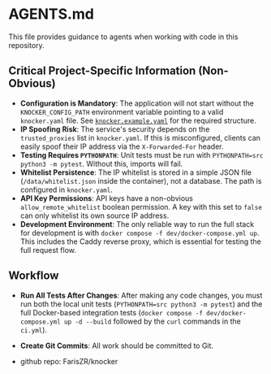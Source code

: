 # AGENTS.md

This file provides guidance to agents when working with code in this repository.

## Critical Project-Specific Information (Non-Obvious)

- **Configuration is Mandatory**: The application will not start without the `KNOCKER_CONFIG_PATH` environment variable pointing to a valid `knocker.yaml` file. See [`knocker.example.yaml`](knocker.example.yaml:1) for the required structure.
- **IP Spoofing Risk**: The service's security depends on the `trusted_proxies` list in `knocker.yaml`. If this is misconfigured, clients can easily spoof their IP address via the `X-Forwarded-For` header.
- **Testing Requires `PYTHONPATH`**: Unit tests must be run with `PYTHONPATH=src python3 -m pytest`. Without this, imports will fail.
- **Whitelist Persistence**: The IP whitelist is stored in a simple JSON file (`/data/whitelist.json` inside the container), not a database. The path is configured in `knocker.yaml`.
- **API Key Permissions**: API keys have a non-obvious `allow_remote_whitelist` boolean permission. A key with this set to `false` can only whitelist its own source IP address.
- **Development Environment**: The only reliable way to run the full stack for development is with `docker compose -f dev/docker-compose.yml up`. This includes the Caddy reverse proxy, which is essential for testing the full request flow.

## Workflow

- **Run All Tests After Changes**: After making any code changes, you must run both the local unit tests (`PYTHONPATH=src python3 -m pytest`) and the full Docker-based integration tests (`docker compose -f dev/docker-compose.yml up -d --build` followed by the `curl` commands in the `ci.yml`).
- **Create Git Commits**: All work should be committed to Git.

- github repo: FarisZR/knocker